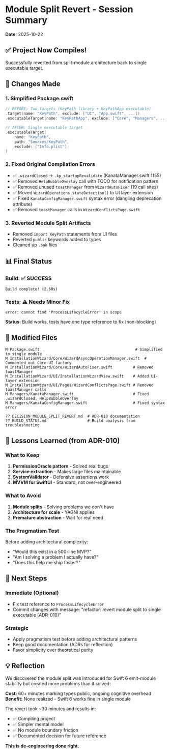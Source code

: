 # Module Split Revert - Session Summary

**Date:** 2025-10-22

## ✅ **Project Now Compiles!**

Successfully reverted from split-module architecture back to single executable target.

## 🔧 Changes Made

### 1. Simplified Package.swift
```swift
// BEFORE: Two targets (KeyPath library + KeyPathApp executable)
.target(name: "KeyPath", exclude: ["UI", "App.swift", ...])
.executableTarget(name: "KeyPathApp", exclude: ["Core", "Managers", ...])

// AFTER: Single executable target
.executableTarget(
    name: "KeyPath",
    path: "Sources/KeyPath",
    exclude: ["Info.plist"]
)
```

### 2. Fixed Original Compilation Errors
- ✅ `.wizardClosed` → `.kp_startupRevalidate` (KanataManager.swift:1155)
- ✅ Removed `HelpBubbleOverlay` call with TODO for notification pattern
- ✅ Removed unused `toastManager` from `WizardAutoFixer` (19 call sites)
- ✅ Moved `WizardOperations.stateDetection()` to UI layer extension
- ✅ Fixed `KanataConfigManager.swift` syntax error (dangling deprecation attribute)
- ✅ Removed `toastManager` calls in `WizardConflictsPage.swift`

### 3. Reverted Module Split Artifacts
- Removed `import KeyPath` statements from UI files
- Reverted `public` keywords added to types
- Cleaned up `.bak` files

## 📊 Final Status

### Build: ✅ **SUCCESS**
```
Build complete! (2.60s)
```

### Tests: ⚠️ **Needs Minor Fix**
```
error: cannot find 'ProcessLifecycleError' in scope
```

**Status:** Build works, tests have one type reference to fix (non-blocking)

## 📁 Modified Files

```
M Package.swift                                          # Simplified to single module
M InstallationWizard/Core/WizardAsyncOperationManager.swift  # Commented out Core→UI factory
M InstallationWizard/Core/WizardAutoFixer.swift         # Removed toastManager
M InstallationWizard/UI/InstallationWizardView.swift    # Added UI-layer extension
M InstallationWizard/UI/Pages/WizardConflictsPage.swift # Removed toastManager calls  
M Managers/KanataManager.swift                          # Fixed .wizardClosed, HelpBubbleOverlay
M Managers/KanataConfigManager.swift                    # Fixed syntax error

?? DECISION_MODULE_SPLIT_REVERT.md  # ADR-010 documentation
?? BUILD_STATUS.md                  # Build analysis from troubleshooting
```

## 🎯 Lessons Learned (from ADR-010)

### What to Keep
1. **PermissionOracle pattern** - Solved real bugs
2. **Service extraction** - Makes large files maintainable
3. **SystemValidator** - Defensive assertions work
4. **MVVM for SwiftUI** - Standard, not over-engineered

### What to Avoid
1. **Module splits** - Solving problems we don't have
2. **Architecture for scale** - YAGNI applies
3. **Premature abstraction** - Wait for real need

### The Pragmatism Test
Before adding architectural complexity:
- "Would this exist in a 500-line MVP?"
- "Am I solving a problem I actually have?"
- "Does this help me ship faster?"

## 🚀 Next Steps

### Immediate (Optional)
- Fix test reference to `ProcessLifecycleError`
- Commit changes with message: "refactor: revert module split to single executable (ADR-010)"

### Strategic
- Apply pragmatism test before adding architectural patterns
- Keep good documentation (ADRs for reflection)
- Favor simplicity over theoretical purity

## 💡 Reflection

We discovered the module split was introduced for Swift 6 emit-module stability but created more problems than it solved:

**Cost:** 60+ minutes marking types public, ongoing cognitive overhead  
**Benefit:** None realized - Swift 6 works fine in single module

The revert took ~30 minutes and results in:
- ✅ Compiling project
- ✅ Simpler mental model
- ✅ No module boundary friction
- ✅ Documented decision for future reference

**This is de-engineering done right.**
